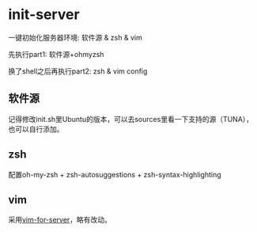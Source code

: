 # init-server

一键初始化服务器环境: 软件源 & zsh & vim

先执行part1: 软件源+ohmyzsh

换了shell之后再执行part2: zsh & vim config

## 软件源

记得修改init.sh里Ubuntu的版本，可以去sources里看一下支持的源（TUNA），也可以自行添加。

## zsh

配置oh-my-zsh + zsh-autosuggestions + zsh-syntax-highlighting

## vim

采用[vim-for-server](https://github.com/wklken/vim-for-server)，略有改动。
